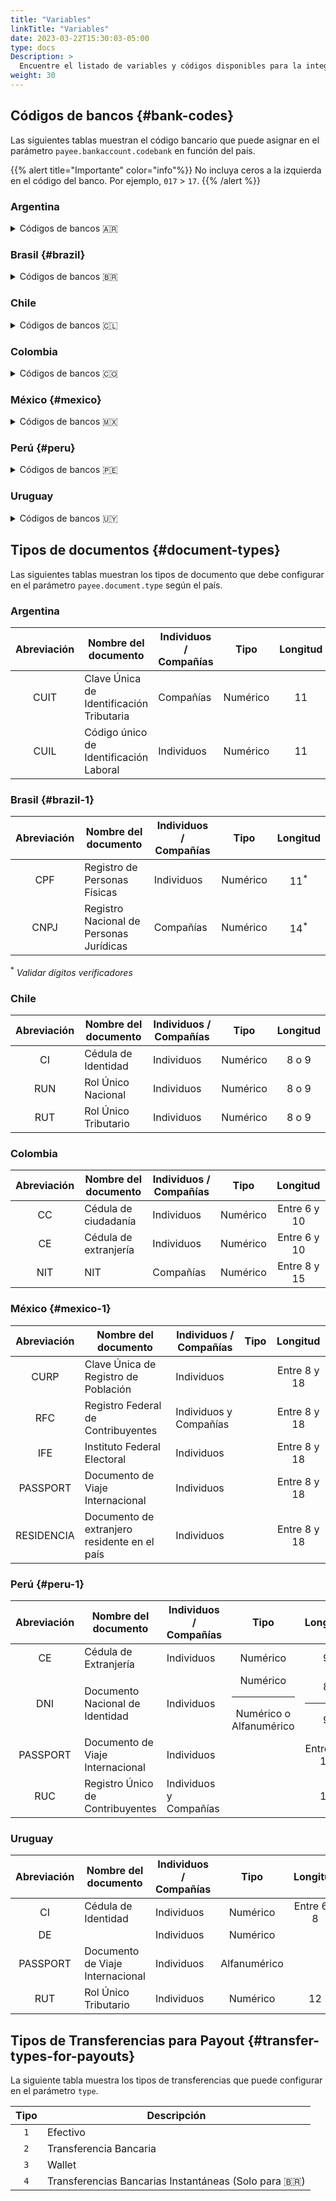 ```yaml
---
title: "Variables"
linkTitle: "Variables"
date: 2023-03-22T15:30:03-05:00
type: docs
Description: >
  Encuentre el listado de variables y códigos disponibles para la integración de Payouts.
weight: 30
---
```


## Códigos de bancos {#bank-codes}
Las siguientes tablas muestran el código bancario que puede asignar en el parámetro `payee.bankaccount.codebank` en función del país.

{{% alert title="Importante" color="info"%}}
No incluya ceros a la izquierda en el código del banco. Por ejemplo, `017` > `17`.
{{% /alert %}}

### Argentina

<details>
<summary>Códigos de bancos 🇦🇷</summary>
<div id="contentdiv">

| Nombre del banco| Código del banco |
|---|:---:|
| BACS BANCO DE CREDITO Y SECURITIZACION | `340` |
| BANCO B. I. CREDITANSTALT | `147` |
| BANCO BICA S.A. | `426` |
| BANCO BRADESCO ARGENTINA | `336` |
| BANCO CETELEM ARGENTINA | `331` |
| BANCO CMF | `319` |
| BANCO COINAG S.A. | `431` |
| BANCO COLUMBIA | `389` |
| BANCO COMAFI | `299` |
| BANCO CREDICOOP COOP. L | `191` |
| BANCO DE COMERCIO S.A. | `432` |
| BANCO DE CORRIENTES | `094` |
| BANCO DE FORMOSA | `315` |
| BANCO DE GALICIA Y BUENOS AIRES | `007` |
| BANCO DE INVERSION Y COMERCIO EXTERIOR | `300` |
| BANCO DE LA CIUDAD DE BUENOS AIRES | `029` |
| BANCO DE LA NACION ARGENTINA | `011` |
| BANCO DE LA PAMPA SOCIEDAD DE ECONOMIA M | `093` |
| BANCO DE LA PROVINCIA DE BUENOS AIRES | `014` |
| BANCO DE LA PROVINCIA DE CORDOBA | `020` |
| BANCO DE LA REPUBLICA ORIENTAL DEL URUGUAY | `269` |
| BANCO DE SAN JUAN | `045` |
| BANCO DE SANTA CRUZ | `086` |
| BANCO DE SANTIAGO DEL ESTERO | `321` |
| BANCO DE SERVICIOS FINANCIEROS | `332` |
| BANCO DE SERVICIOS Y TRANSACCIONES | `338` |
| BANCO DE VALORES | `198` |
| BANCO DEL CHUBUT | `083` |
| BANCO DEL SOL | `310` |
| BANCO DINO S.A. | `448` |
| BANCO HIPOTECARIO | `044` |
| BANCO ITAU | `259` |
| BANCO JULIO | `305` |
| BANCO MACRO | `285` |
| BANCO MARIVA | `254` |
| BANCO MAS VENTAS | `341` |
| BANCO MERIDIAN | `281` |
| BANCO MUNICIPAL DE ROSARIO | `065` |
| BANCO PATAGONIA SUDAMERIS | `034` |
| BANCO PIANO | `301` |
| BANCO PROVINCIA DE TIERRA DEL FUEGO | `268` |
| BANCO PROVINCIA DEL NEUQUEN | `097` |
| BANCO ROELA | `247` |
| BANCO SAENZ | `277` |
| BANCO SANTANDER ARGENTINA | `072` |
| BANCO SUCREDITO REGIONAL S.A.U. | `435` |
| BANCO SUPERVIELLE S.A. | `027` |
| BANCO VOII S.A. | `312` |
| BANK OF AMERICA, NATIONAL ASSOCIA | `262` |
| BANK OF CHINE LIMITED SUCURSAL BUENOS AIRES | `515` |
| BBVA ARGENTINA | `017` |
| BNP PARIBAS | `266` |
| BRUBANK S.A.U. | `143` |
| CITIBANK ARGENTINA | `016` |
| CVU ACCOUNT | `000` |
| HSBC BANK ARGENTINA | `150` |
| INDUSTRIAL AND COMMERCIAL BANK OF CHINA (ICBC) ARGENTINA | `015` |
| J P MORGAN CHASE BANK SUCURSAL BUENOS AIRES | `165` |
| LLOYDS TSB BANK | `010` |
| NUEVO BANCO DE ENTRE RIOS | `386` |
| NUEVO BANCO DE LA RIOJA | `309` |
| NUEVO BANCO DE SANTA FE | `330` |
| NUEVO BANCO DEL CHACO | `311` |
| NUEVO BANCO INDUSTRIAL DE AZUL | `322` |
| RCI BANQUE ARGENTINA | `339` |
| WILOBANK S.A. | `384` |

</div>
</details>

### Brasil {#brazil}

<details>
<summary>Códigos de bancos 🇧🇷</summary>
<div id="contentdiv">

| Nombre del banco| Código del banco |
|---|:---:|
| ACCREDITO SCD S.A. | `406` |
| ACESSO SOLUÇÕES DE PAGAMENTO S.A. - INSTITUIÇÃO DE PAGAMENTO | `332` |
| ADVANCED CC LTDA | `117` |
| AGK CC S.A. | `272` |
| AL5 S.A. CFI | `349` |
| AMAZÔNIA CC LTDA. | `313` |
| ASAAS IP S.A. | `461` |
| ATF CREDIT SCD S.A. | `513` |
| ATICCA SCD S.A. | `527` |
| ATIVA S.A. INVESTIMENTOS CCTVM | `188` |
| AVENUE SECURITIES DTVM LTDA. | `508` |
| AZUMI DTVM | `463` |
| B&T CC LTDA. | `080` |
| BANCO BARI S.A. | `330` |
| BANCO BESA S.A. | `334` |
| BANCO BRADESCARD | `063` |
| BANCO BTG PACTUAL S.A. | `208` |
| BANCO CIFRA | `233` |
| BANCO DIGIO | `335` |
| BANCO FINAXIS | `094` |
| BANCO GENIAL | `125` |
| BANCO INBURSA | `012` |
| BANCO INTER | `077` |
| BANCO INVESTCRED UNIBANCO S.A. | `249` |
| BANCO ITAÚ CONSIGNADO S.A. | `029` |
| BANCO JOHN DEERE S.A. | `217` |
| BANCO MASTER | `243` |
| BANCO ORIGINAL | `212` |
| BANCO PAN | `623` |
| BANCO RANDON S.A. | `088` |
| BANCO SEMEAR | `743` |
| BANCO SICOOB S.A. | `756` |
| BANCO SISTEMA | `754` |
| BANCO TOPÁZIO S.A. | `082` |
| BANCO VOITER | `653` |
| BANCOSEGURO S.A. | `081` |
| BARI CIA HIPOTECÁRIA | `268` |
| BCO ABC BRASIL S.A. | `246` |
| BCO ABN AMRO S.A. | `075` |
| BCO AFINZ S.A. - BM | `299` |
| BCO AGIBANK S.A. | `121` |
| BCO ALFA S.A. | `025` |
| BCO ANDBANK S.A. | `065` |
| BCO ARBI S.A. | `213` |
| BCO B3 S.A. | `096` |
| BCO BANDEPE S.A. | `024` |
| BCO BANESTES S.A. | `021` |
| BCO BBI S.A. | `036` |
| BCO BMG S.A. | `318` |
| BCO BNP PARIBAS BRASIL S A | `752` |
| BCO BOCOM BBM S.A. | `107` |
| BCO BRADESCO BERJ S.A. | `122` |
| BCO BRADESCO FINANC. S.A. | `394` |
| BCO BRADESCO S.A. | `237` |
| BCO BRASILEIRO DE CRÉDITO S.A. | `378` |
| BCO BS2 S.A. | `218` |
| BCO BV S.A. | `413` |
| BCO C6 CONSIG | `626` |
| BCO C6 S.A. | `336` |
| BCO CAIXA GERAL BRASIL S.A. | `473` |
| BCO CARGILL S.A. | `040` |
| BCO CCB BRASIL S.A. | `320` |
| BCO CEDULA S.A. | `266` |
| BCO CETELEM S.A. | `739` |
| BCO CITIBANK S.A. | `745` |
| BCO CLASSICO S.A. | `241` |
| BCO COOPERATIVO SICREDI S.A. | `748` |
| BCO CRÉDIT AGRICOLE BR S.A. | `222` |
| BCO CREDIT SUISSE S.A. | `505` |
| BCO CREFISA S.A. | `069` |
| BCO CSF S.A. | `368` |
| BCO DA AMAZONIA S.A. | `003` |
| BCO DA CHINA BRASIL S.A. | `083` |
| BCO DAYCOVAL S.A | `707` |
| BCO DIGIMAIS S.A. | `654` |
| BCO DO BRASIL S.A. | `001` |
| BCO DO EST. DE SE S.A. | `047` |
| BCO DO EST. DO PA S.A. | `037` |
| BCO DO ESTADO DO RS S.A. | `041` |
| BCO DO NORDESTE DO BRASIL S.A. | `004` |
| BCO FATOR S.A. | `265` |
| BCO FIBRA S.A. | `224` |
| BCO GM S.A. | `390` |
| BCO GUANABARA S.A. | `612` |
| BCO HSBC S.A. | `269` |
| BCO INDUSTRIAL DO BRASIL S.A. | `604` |
| BCO ITAÚ BBA S.A. | `184` |
| BCO ITAUBANK S.A. | `479` |
| BCO J.P. MORGAN S.A. | `376` |
| BCO KDB BRASIL S.A. | `076` |
| BCO KEB HANA DO BRASIL S.A. | `757` |
| BCO LA NACION ARGENTINA | `300` |
| BCO LA PROVINCIA B AIRES BCE | `495` |
| BCO LETSBANK S.A. | `630` |
| BCO LUSO BRASILEIRO S.A. | `600` |
| BCO MERCANTIL DO BRASIL S.A. | `389` |
| BCO MERCEDES-BENZ S.A. | `381` |
| BCO MIZUHO S.A. | `370` |
| BCO MODAL S.A. | `746` |
| BCO MORGAN STANLEY S.A. | `066` |
| BCO MUFG BRASIL S.A. | `456` |
| BCO OURINVEST S.A. | `712` |
| BCO PAULISTA S.A. | `611` |
| BCO PINE S.A. | `643` |
| BCO RABOBANK INTL BRASIL S.A. | `747` |
| BCO RENDIMENTO S.A. | `633` |
| BCO RIBEIRAO PRETO S.A. | `741` |
| BCO RNX S.A. | `720` |
| BCO RODOBENS S.A. | `120` |
| BCO SAFRA S.A. | `422` |
| BCO SANTANDER (BRASIL) S.A. | `033` |
| BCO SENFF S.A. | `276` |
| BCO SOCIETE GENERALE BRASIL | `366` |
| BCO SOFISA S.A. | `637` |
| BCO SUMITOMO MITSUI BRASIL S.A. | `464` |
| BCO TOYOTA DO BRASIL S.A. | `387` |
| BCO TRIANGULO S.A. | `634` |
| BCO TRICURY S.A. | `018` |
| BCO VOLKSWAGEN S.A | `393` |
| BCO VOTORANTIM S.A. | `655` |
| BCO VR S.A. | `610` |
| BCO WESTERN UNION | `119` |
| BCO WOORI BANK DO BRASIL S.A. | `124` |
| BCO XP S.A. | `348` |
| BCO YAMAHA MOTOR S.A. | `475` |
| BCO. J.SAFRA S.A. | `074` |
| BCV - BCO, CRÉDITO E VAREJO S.A. | `250` |
| BEXS BCO DE CAMBIO S.A. | `144` |
| BEXS CC S.A. | `253` |
| BGC LIQUIDEZ DTVM LTDA | `134` |
| BMP SCMEPP LTDA | `274` |
| BMS SCD S.A. | `377` |
| BNDES | `007` |
| BNY MELLON BCO S.A. | `017` |
| BOFA MERRILL LYNCH BM S.A. | `755` |
| BONUSPAGO SCD S.A. | `408` |
| BR PARTNERS BI | `126` |
| BR-CAPITAL DTVM S.A. | `433` |
| BRB - BCO DE BRASILIA S.A. | `070` |
| BRL TRUST DTVM SA | `173` |
| BROKER BRASIL CC LTDA. | `142` |
| BS2 DTVM S.A. | `292` |
| C.SUISSE HEDGING-GRIFFO CV S/A | `011` |
| CAIXA ECONOMICA FEDERAL | `104` |
| CAMBIONET CC LTDA | `309` |
| CAPITAL CONSIG SCD S.A. | `465` |
| CAROL DTVM LTDA. | `288` |
| CARTOS SCD S.A. | `324` |
| CARUANA SCFI | `130` |
| CASA CREDITO S.A. SCM | `159` |
| CC LAR CREDI | `421` |
| CCM DESP TRÂNS SC E RS | `016` |
| CCM SERV. PÚBLICOS SP | `459` |
| CCR COOPAVEL | `281` |
| CCR DE ABELARDO LUZ | `322` |
| CCR DE IBIAM | `391` |
| CCR DE SÃO MIGUEL DO OESTE | `273` |
| CCR SEARA | `430` |
| CDC SCD S.A. | `470` |
| CECM COOPERFORTE | `379` |
| CECM DOS TRAB.PORT. DA G.VITOR | `385` |
| CECM FABRIC CALÇADOS SAPIRANGA | `328` |
| CECM SERV PUBL PINHÃO | `471` |
| CELCOIN IP S.A. | `509` |
| CENTRAL COOPERATIVA DE CRÉDITO NO ESTADO DO ESPÍRITO SANTO | `114` |
| CIELO IP S.A. | `362` |
| CITIBANK N.A. | `477` |
| CM CAPITAL MARKETS CCTVM LTDA | `180` |
| COBUCCIO S.A. SCFI | `402` |
| CODEPE CVC S.A. | `127` |
| COLUNA S.A. DTVM | `423` |
| COMMERZBANK BRASIL S.A. - BCO MÚLTIPLO | `163` |
| CONF NAC COOP CENTRAIS UNICRED | `136` |
| CONFIDENCE CC S.A. | `060` |
| COOP CREDITAG | `400` |
| COOP DE PRIMAVERA DO LESTE | `279` |
| COOPCENTRAL AILOS | `085` |
| CORA SCD S.A. | `403` |
| CRED-UFES | `427` |
| CREDIALIANÇA CCR | `098` |
| CREDIARE CFI S.A. | `429` |
| CREDIBRF COOP | `440` |
| CREDICOAMO | `010` |
| CREDIFIT SCD S.A. | `452` |
| CREDIHOME SCD | `443` |
| CREDISAN CC | `089` |
| CREDISIS CENTRAL DE COOPERATIVAS DE CRÉDITO LTDA. | `097` |
| CREDITAS SCD | `342` |
| CREDSYSTEM SCD S.A. | `428` |
| CREFAZ SCMEPP LTDA | `321` |
| CREHNOR LARANJEIRAS | `350` |
| CRESOL CONFEDERAÇÃO | `133` |
| DELCRED SCD S.A. | `435` |
| DEUTSCHE BANK S.A.BCO ALEMAO | `487` |
| DM | `449` |
| DOCK IP S.A. | `301` |
| DOURADA CORRETORA | `311` |
| EBANX IP LTDA. | `383` |
| EFÍ S.A. - IP | `364` |
| EFX CC LTDA. | `289` |
| F D GOLD DTVM LTDA | `395` |
| FACTA S.A. CFI | `149` |
| FAIR CC S.A. | `196` |
| FC FINANCEIRA S.A. - CFI | `516` |
| FDO GARANTIDOR CRÉDITOS | `541` |
| FÊNIX DTVM LTDA. | `455` |
| FFA SCMEPP LTDA. | `343` |
| FFCRED SCD S.A. | `510` |
| FIDUCIA SCMEPP LTDA | `382` |
| FINVEST DTVM | `512` |
| FITBANK IP | `450` |
| FRAM CAPITAL DTVM S.A. | `331` |
| FRENTE CC LTDA. | `285` |
| GAZINCRED S.A. SCFI | `478` |
| GENIAL INVESTIMENTOS CVM S.A. | `278` |
| GET MONEY CC LTDA | `138` |
| GLOBAL SCM LTDA | `384` |
| GOLDMAN SACHS DO BRASIL BM S.A | `064` |
| GUIDE | `177` |
| GUITTA CC LTDA | `146` |
| HAITONG BI DO BRASIL S.A. | `078` |
| HEDGE INVESTMENTS DTVM LTDA. | `458` |
| HEMERA DTVM LTDA. | `448` |
| HIPERCARD BM S.A. | `062` |
| HR DIGITAL SCD | `523` |
| HS FINANCEIRA | `189` |
| HSCM SCMEPP LTDA. | `312` |
| HUB IP S.A. | `396` |
| IB CCTVM S.A. | `271` |
| ICAP DO BRASIL CTVM LTDA. | `157` |
| ICBC DO BRASIL BM S.A. | `132` |
| ID CTVM | `439` |
| IDEAL CTVM S.A. | `398` |
| ÍNDIGO INVESTIMENTOS DTVM LTDA. | `407` |
| INTERCAM CC LTDA | `525` |
| INTESA SANPAOLO BRASIL S.A. BM | `139` |
| ITAÚ UNIBANCO S.A. | `341` |
| IUGU IP S.A. | `401` |
| J17 - SCD S/A | `451` |
| JPMORGAN CHASE BANK | `488` |
| KIRTON BANK | `399` |
| LAMARA SCD S.A. | `416` |
| LASTRO RDV DTVM LTDA | `293` |
| LECCA CFI S.A. | `105` |
| LEND SCD S.A. | `414` |
| LEVYCAM CCV LTDA | `145` |
| LIGA INVEST DTVM LTDA. | `469` |
| LIONS TRUST DTVM | `519` |
| LISTO SCD S.A. | `397` |
| MAF DTVM SA | `484` |
| MAGNETIS - DTVM | `442` |
| MAGNUM SCD | `511` |
| MARU SCD S.A. | `535` |
| MASTER S/A CCTVM | `467` |
| MERCADO CRÉDITO SCFI S.A. | `518` |
| MERCADO PAGO IP LTDA. | `323` |
| MÉRITO DTVM LTDA. | `454` |
| MICROCASH SCMEPP LTDA. | `537` |
| MIDWAY S.A. - SCFI | `358` |
| MIRAE ASSET CCTVM LTDA | `447` |
| MONETARIE SCD | `526` |
| MONEYCORP BCO DE CÂMBIO S.A. | `259` |
| MS BANK S.A. BCO DE CÂMBIO | `128` |
| NEON CTVM S.A. | `113` |
| NEON FINANCEIRA - CFI S.A. | `426` |
| NEON PAGAMENTOS S.A. IP | `536` |
| NOVA FUTURA CTVM LTDA. | `191` |
| NOVO BCO CONTINENTAL S.A. - BM | `753` |
| NU FINANCEIRA S.A. CFI | `386` |
| NU INVEST CORRETORA DE VALORES S.A. | `140` |
| NU PAGAMENTOS - IP | `260` |
| NUMBRS SCD S.A. | `419` |
| OLIVEIRA TRUST DTVM S.A. | `111` |
| OM DTVM LTDA | `319` |
| OMNI BANCO S.A. | `613` |
| ÓRAMA DTVM S.A. | `325` |
| ÓTIMO SCD S.A. | `355` |
| OZ CORRETORA DE CÂMBIO S.A. | `296` |
| PAGSEGURO INTERNET IP S.A. | `290` |
| PARANA BCO S.A. | `254` |
| PARATI - CFI S.A. | `326` |
| PARMETAL DTVM LTDA | `194` |
| PEAK SEP S.A. | `521` |
| PEFISA S.A. - C.F.I. | `174` |
| PICPAY | `380` |
| PICPAY BANK - BANCO MÚLTIPLO S.A | `079` |
| PINBANK IP | `529` |
| PLANNER CV S.A. | `100` |
| PLANNER SOCIEDADE DE CRÉDITO DIRETO | `410` |
| PLANTAE CFI | `445` |
| POLOCRED SCMEPP LTDA. | `093` |
| PORTOPAR DTVM LTDA | `306` |
| PORTOSEG S.A. CFI | `468` |
| QI SCD S.A. | `329` |
| RB INVESTIMENTOS DTVM LTDA. | `283` |
| REAG DTVM S.A. | `528` |
| REALIZE CFI S.A. | `374` |
| RENASCENCA DTVM LTDA | `101` |
| RJI | `506` |
| SAGITUR CC | `270` |
| SBCASH SCD | `482` |
| SCFI EFÍ S.A. | `507` |
| SCOTIABANK BRASIL | `751` |
| SENSO CCVM S.A. | `545` |
| SER FINANCE SCD S.A. | `530` |
| SERVICOOP | `190` |
| SIMPAUL | `365` |
| SINGULARE CTVM S.A. | `363` |
| SOCIAL BANK S/A | `412` |
| SOCINAL S.A. CFI | `425` |
| SOCRED SA - SCMEPP | `183` |
| STARK SCD S.A. | `462` |
| STATE STREET BR S.A. BCO COMERCIAL | `014` |
| STONE IP S.A. | `197` |
| SUMUP SCD S.A. | `404` |
| SUPERDIGITAL I.P. S.A. | `340` |
| SUPERLÓGICA SCD S.A. | `481` |
| TERRA INVESTIMENTOS DTVM | `307` |
| TORO CTVM S.A. | `352` |
| TRAVELEX BANCO DE CÂMBIO S.A. | `095` |
| TREVISO CC S.A. | `143` |
| TRINUS CAPITAL DTVM | `360` |
| TRINUS SCD S.A. | `444` |
| TRUSTEE DTVM LTDA. | `438` |
| TULLETT PREBON BRASIL CVC LTDA | `131` |
| UBS BRASIL BI S.A. | `129` |
| UBS BRASIL CCTVM S.A. | `015` |
| UNAVANTI SCD S/A | `460` |
| UNIPRIME COOPCENTRAL LTDA. | `099` |
| UNIPRIME DO BRASIL - COOP | `084` |
| UP.P SEP S.A. | `373` |
| UY3 SCD S/A | `457` |
| VALOR SCD S.A. | `195` |
| VIA CERTA FINANCIADORA S.A. - CFI | `411` |
| VIPS CC LTDA. | `298` |
| VITREO DTVM S.A. | `367` |
| VORTX DTVM LTDA. | `310` |
| WARREN CVMC LTDA | `371` |
| WILL FINANCEIRA S.A.CFI | `280` |
| WNT CAPITAL DTVM | `524` |
| XP INVESTIMENTOS CCTVM S/A | `102` |
| ZEMA CFI S/A | `359` |
| ZIPDIN SCD S.A. | `418` |

</div>
</details>

### Chile

<details>
<summary>Códigos de bancos 🇨🇱</summary>
<div id="contentdiv">

| Nombre del banco| Código del banco |
|---|:---:|
| BANCO DE CHILE | `001` |
| BANCO INTERNACIONAL | `009` |
| BANCO DEL ESTADO DE CHILE | `012` |
| BANCO BICE | `028` |
| BANCO CONSORCIO | `055` |
| BANCO CREDITO E INVERSIONES | `016` |
| BANCO DEL DESARROLLO | `507` |
| BANCO FALABELLA | `051` |
| BANCO RIPLEY | `053` |
| BANCO SANTANDER - SANTIAGO | `037` |
| BANCO SECURITY | `049` |
| BBVA CHILE | `504` |
| COOPEUCH | `672` |
| HSBC BANK | `031` |
| ITAU CORPBANCA | `039` |
| PREPAGO LOS HEROES | `729` |
| SCOTIABANK CHILE | `014` |
| TENPO PREPAGO | `730` |

</div>
</details>

### Colombia

<details>
<summary>Códigos de bancos 🇨🇴</summary>
<div id="contentdiv">

| Nombre del banco| Código del banco |
|---|:---:|
| BANCO AGRARIO | `1040` |
| BANCO AV VILLAS | `1052` |
| BANCO BTG PACTUAL | `1805` |
| BANCO COOPERATIVO COOPCENTRAL | `1066` |
| BANCO CREDIFINANCIERA SA. | `1558` |
| BANCO DAVIVIENDA SA | `1051` |
| BANCO DE BOGOTA | `1001` |
| BANCO DE OCCIDENTE | `1023` |
| BANCO FALABELLA S.A. | `1062` |
| BANCO FINANDINA S.A. | `1063` |
| BANCO GNB SUDAMERIS | `1012` |
| BANCO J.P. MORGAN COLOMBIA S.A | `1071` |
| BANCO MUNDO MUJER | `1047` |
| BANCO PICHINCHA | `1060` |
| BANCO POPULAR | `1002` |
| BANCO SANTANDER DE NEGOCIOS CO | `1065` |
| BANCO SERFINANZA S.A | `1069` |
| BANCO W S.A. | `1053` |
| BANCOLDEX S.A. | `1031` |
| BANCOLOMBIA | `1007` |
| BANCOOMEVA | `1061` |
| BBVA COLOMBIA | `1013` |
| CITIBANK | `1009` |
| COLTEFINANCIERA S.A | `1370` |
| CONFIAR | `1292` |
| COOFINEP COOPERATIVA FINANCIER | `1291` |
| COOPERATIVA FINANCIERA DE ANTI | `1283` |
| COOTRAFA COOPERATIVA FINANCIER | `1289` |
| CSC SA | `1032` |
| DAVIPLATA | `1551` |
| DING TECNIPAGOS SA | `1802` |
| FINANCIERA JURISCOOP S.A. COMP | `1121` |
| GIROS Y FINANZAS CF | `1303` |
| IRIS | `1637` |
| ITAU | `1014` |
| ITAU ANTES CORPBANCA | `1006` |
| JFK COOPERATIVA FINANCIERA | `1286` |
| LULO BANK S.A. | `1070` |
| MIBANCO S.A. | `1067` |
| MOVII | `1801` |
| NEQUI | `1507` |
| PIBANK | `1560` |
| POWWI | `1803` |
| RAPPIPAY | `1811` |
| SCOTIABANK COLPATRIA S.A | `1019` |
| UALÁ | `1804` |

</div>
</details>

### México {#mexico}

<details>
<summary>Códigos de bancos 🇲🇽</summary>
<div id="contentdiv">

| Nombre del banco| Código del banco |
|---|:---:|
| ABC CAPITAL | `138` |
| ACCIVAL | `614` |
| ACTINVER | `133` |
| AFIRME | `062` |
| AKALA | `638` |
| AMERICAN EXPRESS | `103` |
| ASEA | `652` |
| AUTOFIN | `128` |
| AZTECA | `127` |
| B&B | `610` |
| BAJIO | `030` |
| BAMSA | `106` |
| BANAMEX | `002` |
| BANCO FAMSA | `131` |
| BANCOMEXT | `006` |
| BANCOPPEL | `137` |
| BANJERCITO | `019` |
| BANOBRAS | `009` |
| BANORTE | `072` |
| BANREGIO | `058` |
| BANSEFI | `166` |
| BANSI | `060` |
| BARCLAYS | `129` |
| BBASE | `145` |
| BBVA BANCOMER | `012` |
| BMONEX | `112` |
| BMULTIVA | `132` |
| BULLTICK CB | `632` |
| CB ACTINVER | `621` |
| CB INTERCAM | `630` |
| CB JPMORGAN | `640` |
| CI BOLSA | `631` |
| CIBANCO | `143` |
| CLS | `901` |
| COMPARTAMOS | `130` |
| CONSUBANCO | `140` |
| CREDIT SUISSE | `126` |
| DEUTSCHE BANK | `124` |
| ESTRUCTURADORES | `606` |
| EVERCORE | `648` |
| FINAMEX | `616` |
| FINCOMUN | `634` |
| GBM | `601` |
| HDI SEGUROS | `636` |
| HIPOTECARIA FEDERAL | `168` |
| HSBC | `021` |
| INBURSA | `036` |
| INDEVAL | `902` |
| ING | `116` |
| INTERACCIONES | `037` |
| INTERBANCO | `136` |
| INVEX | `059` |
| IXE | `032` |
| JP MORGAN | `110` |
| KUSPIT | `653` |
| LIBERTAD | `670` |
| MAPFRE | `619` |
| MASARI | `602` |
| MERRILL LYNCH | `615` |
| MIFEL | `042` |
| MONEXCB | `600` |
| NAFIN | `135` |
| OACTIN | `622` |
| OPCIONES EMPRESARIALES DEL NOROESTE | `659` |
| ORDER | `637` |
| PROFUTURO | `620` |
| REFORMA | `642` |
| SANTANDER | `014` |
| SCOTIABANK | `044` |
| SEGMTY | `651` |
| SKANDIA VIDA | `623` |
| SKANDIA OPERADORA | `649` |
| SOFIEXPRESS | `655` |
| STERLING | `633` |
| STP | `646` |
| SU CASITA | `629` |
| TELECOMM | `647` |
| THE ROYAL BANK | `102` |
| TIBER | `607` |
| TOKYO | `108` |
| UBS BANK | `139` |
| UNAGRA | `656` |
| UNICA | `618` |
| VALMEX | `617` |
| VALUE | `605` |
| VE POR MAS | `113` |
| VECTOR | `608` |
| VOLKSWAGEN | `141` |
| WALMART | `134` |
| ZURICH | `627` |
| ZURICHVI | `628` |

</div>
</details>

### Perú {#peru}

<details>
<summary>Códigos de bancos 🇵🇪</summary>
<div id="contentdiv">

| Nombre del banco| Código del banco |
|---|:---:|
| BANCO DE COMERCIO | `023` |
| BANCO DE CREDITO DEL PERU | `002` |
| BANCO DE LA NACION | `018` |
| BANCO FALABELLA PERU | `054` |
| BANCO FINANCIERO | `035` |
| BANCO GNB PERU S.A | `053` |
| BANCO INTERAMERICANO DE FINANZAS (BIF) | `038` |
| BBVA CONTINENTAL | `011` |
| CAJA METROPOLITANA DE LIMA | `800` |
| CAJA MUNICIPAL DE AHORRO Y CREDITO AREQUIPA | `803` |
| CAJA MUNICIPAL DE AHORRO Y CREDITO CUZCO | `806` |
| CAJA MUNICIPAL DE AHORRO Y CREDITO HUANCAYO | `808` |
| CAJA MUNICIPAL DE AHORRO Y CREDITO PIURA SAC | `801` |
| CAJA MUNICIPAL DE AHORRO Y CREDITO SULLANA | `805` |
| CAJA MUNICIPAL DE AHORRO Y CREDITO TRUJILLO | `802` |
| CITIBANK PERU | `007` |
| CREDISCOTIA FINANCIERA | `043` |
| INTERBANK | `003` |
| MI BANCO | `049` |
| SANTANDER PERU | `056` |
| SCOTIABANK PERU | `00 9` |

</div>
</details>

### Uruguay

<details>
<summary>Códigos de bancos 🇺🇾</summary>
<div id="contentdiv">

| Nombre del banco| Código del banco |
|---|:---:|
| BANCO BILBAO VIZCAYA ARGENTARIA (BBVA)| `153` |
| BANCO DE LA NACION URUGUAY | `246` |
| BANCO HIPOTECARIO DEL URUGUAY | `091` |
| BANCO ITAU URUGUAY | `113` |
| BANCO SANTANDER URUGUAY | `137` |
| BANQUE HERITAGE | `162` |
| BAPRO | `061` |
| BROU - BANCO DE LA REPUBLICA ORIENTAL DEL URUGUAY | `001` |
| CAJA MUNICIPAL DE AHORRO Y CREDITO TRUJILLO | `802` |
| CITIBANK N.A. SUCURSAL | `205` |
| CITIBANK PERU | `007` |
| CREDISCOTIA FINANCIERA | `043` |
| HSBC BANK URUGUAY | `157` |
| INTERBANK | `003` |
| MI BANCO | `049` |
| OCA BLUE | `999` |
| PREX | `603` |
| REDPAGOS | `624` |
| SANTANDER PERU | `056` |
| SCOTIABANK | `128` |
| SCOTIABANK PERU | `009` |

</div>
</details>

## Tipos de documentos {#document-types}
Las siguientes tablas muestran los tipos de documento que debe configurar en el parámetro `payee.document.type` según el país.

### Argentina
| Abreviación | Nombre del documento | Individuos / Compañías | Tipo | Longitud |
|:-:|---|---|:-:|:-:|
| CUIT | Clave Única de Identificación Tributaria | Compañías | Numérico | 11 |
| CUIL | Código único de Identificación Laboral | Individuos | Numérico | 11 |

### Brasil {#brazil-1}
| Abreviación | Nombre del documento | Individuos / Compañías | Tipo | Longitud |
|:-:|---|---|:-:|:-:|
| CPF | Registro de Personas Físicas | Individuos | Numérico | 11<sup>*</sup> |
| CNPJ | Registro Nacional de Personas Jurídicas | Compañías | Numérico | 14<sup>*</sup> |

<sup>*</sup> _Validar dígitos verificadores_

### Chile
| Abreviación | Nombre del documento | Individuos / Compañías | Tipo | Longitud |
|:-:|---|---|:-:|:-:|
| CI | Cédula de Identidad | Individuos | Numérico | 8 o 9 |
| RUN | Rol Único Nacional | Individuos | Numérico | 8 o 9 |
| RUT | Rol Único Tributario | Individuos | Numérico | 8 o 9 |

### Colombia
| Abreviación | Nombre del documento | Individuos / Compañías | Tipo | Longitud |
|:-:|---|---|:-:|:-:|
| CC | Cédula de ciudadanía | Individuos | Numérico | Entre 6 y 10 |
| CE | Cédula de extranjería | Individuos | Numérico | Entre 6 y 10 |
| NIT | NIT | Compañías | Numérico | Entre 8 y 15 |

<!--### Costa Rica
| Abreviación | Nombre del documento | Individuos / Compañías | Tipo | Longitud |
|:-:|---|---|:-:|:-:|
| CI | Cédula de identidad | Individuos | Numérico | 9 |

### El Salvador
| Abreviación | Nombre del documento | Individuos / Compañías | Tipo | Longitud |
|:-:|---|---|:-:|:-:|
| DUI | Documento único de identidad | Individuos |  | Entre 6 y 18 |-->

### México {#mexico-1}
| Abreviación | Nombre del documento | Individuos / Compañías | Tipo | Longitud |
|:-:|---|---|:-:|:-:|
| CURP | Clave Única de Registro de Población | Individuos | | Entre 8 y 18 |
| RFC | Registro Federal de Contribuyentes | Individuos y Compañías | | Entre 8 y 18 |
| IFE | Instituto Federal Electoral | Individuos | | Entre 8 y 18 |
| PASSPORT | Documento de Viaje Internacional | Individuos |  | Entre 8 y 18 |
| RESIDENCIA | Documento de extranjero residente en el país | Individuos |  | Entre 8 y 18 |

<!--### Nicaragua
| Abreviación | Nombre del documento | Individuos / Compañías | Tipo | Longitud |
|:-:|---|---|:-:|:-:|
| CI | Cédula de identidad | Individuos |  | Entre 8 y 18 |-->

### Perú {#peru-1}
| Abreviación | Nombre del documento | Individuos / Compañías | Tipo | Longitud |
|:-:|---|---|:-:|:-:|
| CE | Cédula de Extranjería | Individuos | Numérico | 9 |
| DNI | Documento Nacional de Identidad | Individuos | Numérico<br><hr>Numérico o Alfanumérico | 8<br><hr>9 |
| PASSPORT | Documento de Viaje Internacional | Individuos | | Entre 7 y 18 |
| RUC | Registro Único de Contribuyentes | Individuos y Compañías | | 11 |

### Uruguay
| Abreviación | Nombre del documento | Individuos / Compañías | Tipo | Longitud |
|:-:|---|---|:-:|:-:|
| CI | Cédula de Identidad| Individuos | Numérico | Entre 6 y 8 |
| DE | | Individuos | Numérico | |
| PASSPORT | Documento de Viaje Internacional | Individuos | Alfanumérico | |
| RUT | Rol Único Tributario | Individuos | Numérico | 12 |

## Tipos de Transferencias para Payout {#transfer-types-for-payouts}
La siguiente tabla muestra los tipos de transferencias que puede configurar en el parámetro `type`.

<div id="shortTable"></div>

| Tipo | Descripción |
|:-:|---|
| `1` | Efectivo |
| `2` | Transferencia Bancaria |
| `3` | Wallet |
| `4` | Transferencias Bancarias Instantáneas (Solo para 🇧🇷) |
